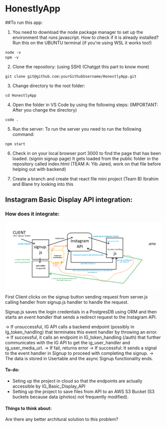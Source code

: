 # HonestlyApp

##To run this app:

1.  You need to download the node package manager to set up the environment that runs javascript. How to check if it is already installed?
    Run this on the UBUNTU terminal (if you're using WSL it works too!)

```
node -v
npm -v
```

2. Clone the repository: (using SSH) (Chatgpt this part to know more)

```
git clone git@github.com:yourGithubUsername/HonestlyApp.git
```

3. Change directory to the root folder:

```
cd HonestlyApp
```

4. Open the folder in VS Code by using the following steps: (IMPORTANT: After you change the directory)

```
code .
```

5. Run the server:
   To run the server you need to run the following command:

```
npm start
```

6. Check in on your local browser port 3000 to find the page that has been loaded. (signin signup page)
   It gets loaded from the public folder in the repository called index.html
   (TEAM A: Yib Jared, work on that file before helping out with backend)

7. Create a branch and create that react file mini project
   (Team B) Ibrahim and Blane try looking into this

## Instagram Basic Display API integration:

### How does it integrate:

![Ig API Handler Architecture](./projectdesc/Ig_api_handler.png)

First Client clicks on the signup button sending request from server.js calling handler from signup.js handler to handle the request.

Signup.js saves the login credentials in a PostgresDB using ORM and then starts an _event handler_ that sends a redirect request to the Instagram API.

-> If unsuccessful, IG API calls a backend endpoint (possibly in Ig_token_handling) that terminates this event handler by throwing an error. <br>
-> If successful, it calls an endpoint in IG_token_handling (/auth) that further communicates with the IG API to get the ig_user_handler and ig_user_media_url.
-> If fail, returns error
-> If successful: It sends a signal to the event handler in Signup to proceed with completing the signup.
-> The data is stored in Usertable and the async Signup functionality ends.

#### To-do:

- Seting up the project in cloud so that the endpoints are actually accessible by IG_Basic_Display_API
- Setting up the project to save files from API to an AWS S3 Bucket (S3 buckets because data (photos) not frequently modified).

#### Things to think about:

Are there any better architural solution to this problem?

